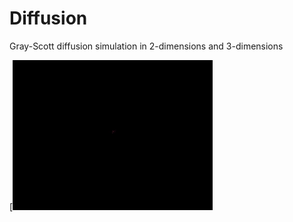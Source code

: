 # Diffusion
Gray-Scott diffusion simulation in 2-dimensions and 3-dimensions


[![Demo CountPages alpha](animation.gif)
